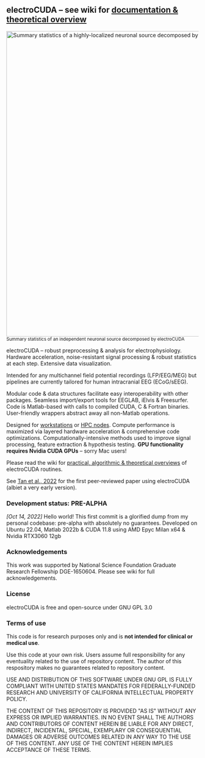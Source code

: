 ## electroCUDA – see wiki for [documentation & theoretical overview](https://github.com/kevmtan/electroCUDA/wiki)
<a href="https://i.ibb.co/Q9YQg17/s38-ic84-spec.jpg"><img src="https://i.ibb.co/Q9YQg17/s38-ic84-spec.jpg" alt="Summary statistics of a highly-localized neuronal source decomposed by electroCUDA" width="800"/></a>
<br><sub> Summary statistics of an independent neuronal source decomposed by electroCUDA </sub>

electroCUDA – robust preprocessing & analysis for electrophysiology. Hardware acceleration, noise-resistant signal processing & robust statistics at each step. Extensive data visualization.

Intended for any multichannel field potential recordings (LFP/EEG/MEG) but pipelines are currently tailored for human intracranial EEG (ECoG/sEEG).

Modular code & data structures facilitate easy interoperability with other packages. Seamless import/export tools for EEGLAB, iElvis & Freesurfer. Code is Matlab-based with calls to compiled CUDA, C & Fortran binaries. User-friendly wrappers abstract away all non-Matlab operations.

Designed for [workstations](https://en.wikipedia.org/wiki/workstations) or [HPC nodes](https://en.wikipedia.org/wiki/High-performance_computing). Compute performance is maximized via layered hardware acceleration & comprehensive code optimizations. Computationally-intensive methods used to improve signal processing, feature extraction & hypothesis testing. **GPU functionality requires Nvidia CUDA GPUs** – sorry Mac users!

Please read the wiki for [practical, algorithmic & theoretical overviews](https://github.com/kevmtan/electroCUDA/wiki) of electroCUDA routines. 

See [Tan et al., 2022](https://doi.org/10.1038/s41467-022-29510-2) for the first peer-reviewed paper using electroCUDA (albiet a very early version).
<br>

### Development status: PRE-ALPHA
*[Oct 14, 2022]* Hello world! This first commit is a glorified dump from my personal codebase: pre-alpha with absolutely no guarantees. Developed on Ubuntu 22.04, Matlab 2022b & CUDA 11.8 using AMD Epyc Milan x64 & Nvidia RTX3060 12gb

### Acknowledgements 
This work was supported by National Science Foundation Graduate Research Fellowship DGE-1650604. Please see wiki for full acknowledgements.

### License
electroCUDA is free and open-source under GNU GPL 3.0

### Terms of use
This code is for research purposes only and is **not intended for clinical or medical use**. 

Use this code at your own risk. Users assume full responsibility for any eventuality related to the use of repository content. The author of this respository makes no guarantees related to repository content.

USE AND DISTRIBUTION OF THIS SOFTWARE UNDER GNU GPL IS FULLY COMPLIANT WITH UNITED STATES MANDATES FOR FEDERALLY-FUNDED RESEARCH AND UNIVERSITY OF CALIFORNIA INTELLECTUAL PROPERTY POLICY.

THE CONTENT OF THIS REPOSITORY IS PROVIDED "AS IS" WITHOUT ANY EXPRESS OR IMPLIED WARRANTIES. IN NO EVENT SHALL THE AUTHORS AND CONTRIBUTORS OF CONTENT HEREIN BE LIABLE FOR ANY DIRECT, INDIRECT, INCIDENTAL, SPECIAL, EXEMPLARY OR CONSEQUENTIAL DAMAGES OR ADVERSE OUTCOMES RELATED IN ANY WAY TO THE USE OF THIS CONTENT. ANY USE OF THE CONTENT HEREIN IMPLIES ACCEPTANCE OF THESE TERMS.